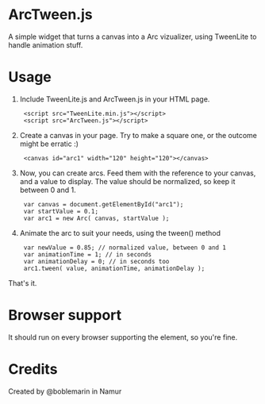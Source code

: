 ArcTween.js
===========

A simple widget that turns a canvas into a Arc vizualizer, using TweenLite to handle animation stuff.


Usage
=====


1. Include TweenLite.js and ArcTween.js in your HTML page.

		<script src="TweenLite.min.js"></script>
		<script src="ArcTween.js"></script>

2. Create a canvas in your page. Try to make a square one, or the outcome might be erratic :)

		<canvas id="arc1" width="120" height="120"></canvas>

3. Now, you can create arcs. Feed them with the reference to your canvas, and a value to display. The value should be normalized, so keep it between 0 and 1.

		var canvas = document.getElementById("arc1");
		var startValue = 0.1;
		var arc1 = new Arc( canvas, startValue );
  
4. Animate the arc to suit your needs, using the tween() method

		var newValue = 0.85; // normalized value, between 0 and 1
		var animationTime = 1; // in seconds
		var animationDelay = 0; // in seconds too
		arc1.tween( value, animationTime, animationDelay );
    
    
That's it.



Browser support
===============

It should run on every browser supporting the <canvas> element, so you're fine.



Credits
=======

Created by @boblemarin in Namur
